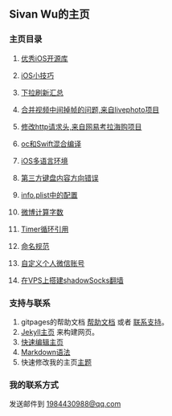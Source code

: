 ## Sivan Wu的主页

### 主页目录

1. [优秀iOS开源库](https://supergithuber.github.io/ios/openSourceLibrary)

2. [iOS小技巧](https://supergithuber.github.io/ios/iOSTips)

3. [下拉刷新汇总](https://supergithuber.github.io/ios/pullToRefresh)

4. [合并视频中间掉帧的问题,来自livephoto项目](https://supergithuber.github.io/ios/mergeVideo)

5. [修改http请求头,来自网易考拉海购项目](https://supergithuber.github.io/ios/modifyHTTPHeader)

6. [oc和Swift混合编译](https://supergithuber.github.io/ios/ocMixSwift)

7. [iOS多语言环境](https://supergithuber.github.io/ios/multiLanguage)

8. [第三方键盘内容方向错误](https://supergithuber.github.io/ios/thirdPartyKeyboard)

9. [info.plist中的配置](https://supergithuber.github.io/ios/infoConfiguration)

10. [微博计算字数](https://supergithuber.github.io/ios/countWord)

11. [Timer循环引用](https://supergithuber.github.io/ios/TimerRetainCycle)

12. [命名规范](https://supergithuber.github.io/ios/NamingBasics)

13. [自定义个人微信账号](https://supergithuber.github.io/tips/weChatRobot)

14. [在VPS上搭建shadowSocks翻墙](https://supergithuber.github.io/tips/shadowSocks)

### 支持与联系

1. gitpages的帮助文档 [帮助文档](https://help.github.com/categories/github-pages-basics/) 或者 [联系支持](https://github.com/contact)。
2. [Jekyll主页](https://jekyllrb.com/) 来构建网页。
3. [快速编辑主页](https://github.com/supergithuber/supergithuber.github.io/edit/master/index.md)
4. [Markdown语法](https://guides.github.com/features/mastering-markdown/)
5. 快速修改我的主页[主题](https://github.com/supergithuber/supergithuber.github.io/settings)

### 我的联系方式
发送邮件到 1984430988@qq.com
